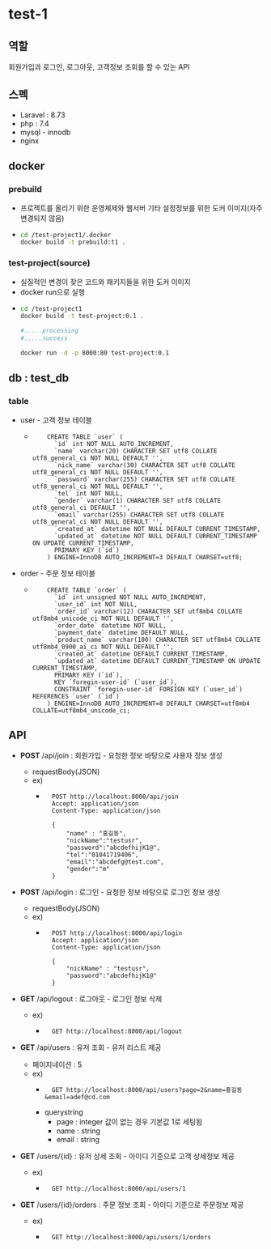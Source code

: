 # test-1
## 역할
회원가입과 로그인, 로그아웃, 고객정보  조회를 할 수 있는 API

## 스펙
* Laravel : 8.73
* php : 7.4
* mysql - innodb
* nginx
## docker
### prebuild
* 프로젝트를 올리기 위한 운영체제와 웹서버 기타 설정정보를 위한 도커 이미지(자주 변경되지 않음)
* ~~~bash
  cd /test-project1/.docker
  docker build -t prebuild:t1 .
  ~~~
### test-project(source)
* 실질적인 변경이 잦은 코드와 패키지들을 위한 도커 이미지
* docker run으로 실행
* ~~~bash
  cd /test-project1
  docker build -t test-project:0.1 .
  
  #.....processing
  #.....success
  
  docker run -d -p 8000:80 test-project:0.1
  ~~~
## db : test_db
### table
* user - 고객 정보 테이블
    * ~~~mysql
          CREATE TABLE `user` (
            `id` int NOT NULL AUTO_INCREMENT,
            `name` varchar(20) CHARACTER SET utf8 COLLATE utf8_general_ci NOT NULL DEFAULT '',
            `nick_name` varchar(30) CHARACTER SET utf8 COLLATE utf8_general_ci NOT NULL DEFAULT '',
            `password` varchar(255) CHARACTER SET utf8 COLLATE utf8_general_ci NOT NULL DEFAULT '',
            `tel` int NOT NULL,
            `gender` varchar(1) CHARACTER SET utf8 COLLATE utf8_general_ci DEFAULT '',
            `email` varchar(255) CHARACTER SET utf8 COLLATE utf8_general_ci NOT NULL DEFAULT '',
            `created_at` datetime NOT NULL DEFAULT CURRENT_TIMESTAMP,
            `updated_at` datetime NOT NULL DEFAULT CURRENT_TIMESTAMP ON UPDATE CURRENT_TIMESTAMP,
            PRIMARY KEY (`id`)
          ) ENGINE=InnoDB AUTO_INCREMENT=3 DEFAULT CHARSET=utf8;
      ~~~
* order - 주문 정보 테이블
    * ~~~mysql
          CREATE TABLE `order` (
            `id` int unsigned NOT NULL AUTO_INCREMENT,
            `user_id` int NOT NULL,
            `order_id` varchar(12) CHARACTER SET utf8mb4 COLLATE utf8mb4_unicode_ci NOT NULL DEFAULT '',
            `order_date` datetime NOT NULL,
            `payment_date` datetime DEFAULT NULL,
            `product_name` varchar(100) CHARACTER SET utf8mb4 COLLATE utf8mb4_0900_ai_ci NOT NULL DEFAULT '',
            `created_at` datetime DEFAULT CURRENT_TIMESTAMP,
            `updated_at` datetime DEFAULT CURRENT_TIMESTAMP ON UPDATE CURRENT_TIMESTAMP,
            PRIMARY KEY (`id`),
            KEY `foregin-user-id` (`user_id`),
            CONSTRAINT `foregin-user-id` FOREIGN KEY (`user_id`) REFERENCES `user` (`id`)
          ) ENGINE=InnoDB AUTO_INCREMENT=8 DEFAULT CHARSET=utf8mb4 COLLATE=utf8mb4_unicode_ci;
      ~~~


## API
* **POST** /api/join : 회원가입 - 요청한 정보 바탕으로 사용자 정보 생성
    * requestBody(JSON)
    * ex)
        * ~~~http request
            POST http://localhost:8000/api/join
            Accept: application/json
            Content-Type: application/json
               
            {
                "name" : "홍길동",
                "nickName":"testusr",
                "password":"abcdefhijK1@",
                "tel":"01041719406",
                "email":"abcdefg@test.com",
                "gender":"m"
            }
          ~~~
* **POST** /api/login : 로그인 - 요청한 정보 바탕으로 로그인 정보 생성
    * requestBody(JSON)
    * ex)
        * ~~~http request
            POST http://localhost:8000/api/login
            Accept: application/json
            Content-Type: application/json
               
            {
                "nickName" : "testusr",
                "password":"abcdefhijK1@"
            }
          ~~~
* **GET** /api/logout : 로그아웃 - 로그인 정보 삭제
    * ex)
        * ~~~http request
            GET http://localhost:8000/api/logout
          ~~~
* **GET** /api/users : 유저 조회 - 유저 리스트 제공
    * 페이지네이션 : 5
    * ex)
        * ~~~http request
            GET http://localhost:8000/api/users?page=2&name=홍길동&email=adef@cd.com
          ~~~
        * querystring
            * page : integer 값이 없는 경우 기본값 1로 세팅됨
            * name : string
            * email : string
* **GET** /users/{id} : 유저 상세 조회 - 아이디 기준으로 고객 상세정보 제공
    * ex)
        * ~~~http request
            GET http://localhost:8000/api/users/1
          ~~~
        
* **GET** /users/{id}/orders : 주문 정보 조회 - 아이디 기준으로 주문정보 제공
    * ex)
        * ~~~http request
            GET http://localhost:8000/api/users/1/orders
          ~~~
  
  
